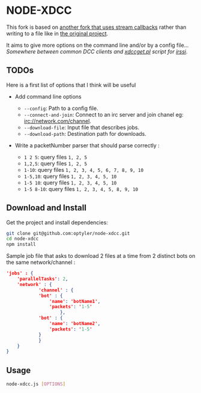 NODE-XDCC
=========

This fork is based on [another fork that uses stream callbacks](https://github.com/metakirby5/node-sxdcc) rather than writing to a file like in [the original project](https://github.com/pushrax/node-xdcc).

It aims to give more options on the command line and/or by a config file... _Somewhere between common DCC clients and [xdccget.pl](https://github.com/irssi/scripts.irssi.org/blob/gh-pages/scripts/xdccget.pl) script for [irssi](http://www.irssi.org/)_.

TODOs
----

Here is a first list of options that I think will be useful

* Add command line options
	* `--config`: Path to a config file.
	* `--connect-and-join`: Connect to an irc server and join chanel eg: [irc://network.com/channel](irc://network.com/channel).
	* `--download-file`: Input file that describes jobs.
	* `--download-path`: Destination path for downloads.

* Write a packetNumber parser that should parse correctly :
	* `1 2 5`: query files `1, 2, 5`
	* `1,2,5`: query files `1, 2, 5`
	* `1-10`: query files `1, 2, 3, 4, 5, 6, 7, 8, 9, 10`
	* `1-5,10`: query files `1, 2, 3, 4, 5, 10`
	* `1-5 10`: query files `1, 2, 3, 4, 5, 10`
	* `1-5 8-10`: query files `1, 2, 3, 4, 5, 8, 9, 10`

Download and Install
-------

Get the project and install dependencies:

```sh
git clone git@github.com:optyler/node-xdcc.git
cd node-xdcc
npm install
```

Sample job file that asks to download 2 files at a time from 2 distinct bots on the same network/channel :

```json
'jobs' : {
	'parallelTasks': 2,
	'network' : {
	        'channel' : {
			'bot' : {
				'name': 'botName1',
				'packets': '1-5'
	            	},
			'bot' : {
				'name': 'botName2',
				'packets': '1-5'
			}
	        }
	}
}
```

Usage
-----

```sh
node-xdcc.js [OPTIONS]
```

